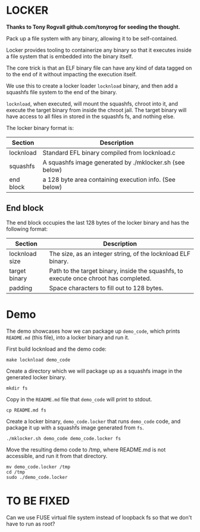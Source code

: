 # LOCKER

**Thanks to Tony Rogvall github.com/tonyrog for seeding the thought.**

Pack up a file system with any binary, allowing it to be self-contained.

Locker provides tooling to containerize any binary so that it executes
inside a file system that is embedded into the binary itself.

The core trick is that an ELF binary file can have any kind of data
tagged on to the end of it without impacting the execution itself.

We use this to create a locker loader `locknload` binary, and then add a squashfs file system
to the end of the binary.

`locknload`, when executed, will mount the squashfs, chroot into it, and execute the target
binary from inside the chroot jail. The target binary will have access to all files
in stored in the squashfs fs, and nothing else.

The locker binary format is:

Section   | Description
----------|---------
locknload | Standard EFL binary compiled from locknload.c
squashfs  | A squashfs image generated by ./mklocker.sh (see below)
end block | a 128 byte area containing execution info. (See below)

## End block
The end block occupies the last 128 bytes of the locker binary and has the following format:

Section         | Description
--------------- |---------
locknload size  | The size, as an integer string, of the locknload ELF binary.
target binary   | Path to the target binary, inside the squashfs, to execute once chroot has completed.
padding         | Space characters to fill out to 128 bytes.


# Demo

The demo showcases how we can package up `demo_code`, which prints
`README.md` (this file), into a locker binary and run it.

First build locknload and the demo code:

    make locknload demo_code


Create a directory which we will package up as a squashfs image in the generated locker binary.

    mkdir fs

Copy in the `README.md` file that `demo_code` will print to stdout.

    cp README.md fs

Create a locker binary, `demo_code.locker` that runs `demo_code` code,
and package it up with a squashfs image generated from `fs`.

    ./mklocker.sh demo_code demo_code.locker fs

Move the resulting demo code to /tmp, where README.md is not accessible, and run it from that directory.

    mv demo_code.locker /tmp
    cd /tmp
    sudo ./demo_code.locker

# TO BE FIXED
Can we use FUSE virtual file system instead of loopback fs so that we
don't have to run as root?
